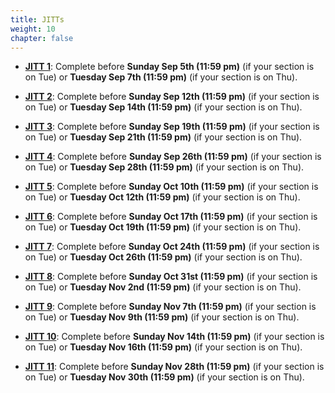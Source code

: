 ```yaml
---
title: JITTs
weight: 10
chapter: false
---
```


- **[JITT 1](https://forms.gle/7yAgw1GpXTGXDg4U8)**: Complete before **Sunday Sep 5th (11:59 pm)** (if your section is on Tue) or **Tuesday Sep 7th (11:59 pm)** (if your section is on Thu).

- **[JITT 2](https://forms.gle/atbUTPiXeSESFBe39)**: Complete before **Sunday Sep 12th (11:59 pm)** (if your section is on Tue) or **Tuesday Sep 14th (11:59 pm)** (if your section is on Thu).

- **[JITT 3](https://forms.gle/Y6mzmbA3iaA5ewPR8)**: Complete before **Sunday Sep 19th (11:59 pm)** (if your section is on Tue) or **Tuesday Sep 21th (11:59 pm)** (if your section is on Thu).

- **[JITT 4](https://forms.gle/7Y6TaDH9GYezcnmB7)**: Complete before **Sunday Sep 26th (11:59 pm)** (if your section is on Tue) or **Tuesday Sep 28th (11:59 pm)** (if your section is on Thu).

- **[JITT 5](https://forms.gle/p9iEbgHW1Z74fbHr8)**: Complete before **Sunday Oct 10th (11:59 pm)** (if your section is on Tue) or **Tuesday Oct 12th (11:59 pm)** (if your section is on Thu).

- **[JITT 6](https://forms.gle/wUiFSPsoyitXk9896)**: Complete before **Sunday Oct 17th (11:59 pm)** (if your section is on Tue) or **Tuesday Oct 19th (11:59 pm)** (if your section is on Thu).

- **[JITT 7](https://forms.gle/VaaewnqMvSaScZ1T9)**: Complete before **Sunday Oct 24th (11:59 pm)** (if your section is on Tue) or **Tuesday Oct 26th (11:59 pm)** (if your section is on Thu).

- **[JITT 8](https://forms.gle/ZhBQcn3mNTYdT3bR9)**: Complete before **Sunday Oct 31st (11:59 pm)** (if your section is on Tue) or **Tuesday Nov 2nd (11:59 pm)** (if your section is on Thu).

- **[JITT 9](https://forms.gle/uGRp73987uoAKNGp9)**: Complete before **Sunday Nov 7th (11:59 pm)** (if your section is on Tue) or **Tuesday Nov 9th (11:59 pm)** (if your section is on Thu).

- **[JITT 10](https://forms.gle/W8PyUSWb8Prt3Zit9)**: Complete before **Sunday Nov 14th (11:59 pm)** (if your section is on Tue) or **Tuesday Nov 16th (11:59 pm)** (if your section is on Thu).

- **[JITT 11](https://forms.gle/8L8BZCcj54pPKM1m6)**: Complete before **Sunday Nov 28th (11:59 pm)** (if your section is on Tue) or **Tuesday Nov 30th (11:59 pm)** (if your section is on Thu).

